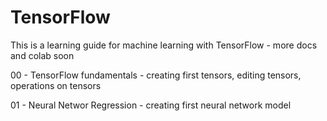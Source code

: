 # TensorFlow
This is a learning guide for machine learning with TensorFlow - more docs and colab soon 

00 - TensorFlow fundamentals - creating first tensors, editing tensors, operations on tensors

01 - Neural Networ Regression - creating first neural network model
